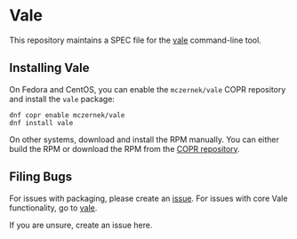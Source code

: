 # Vale

This repository maintains a SPEC file for the 
[vale](https://github.com/errata-ai/vale) command-line tool.

## Installing Vale

On Fedora and CentOS, you can enable the `mczernek/vale` COPR repository and install the `vale` package:


```
dnf copr enable mczernek/vale
dnf install vale
```

On other systems, download and install the RPM manually.
You can either build the RPM or download the RPM from the [COPR repository](https://copr.fedorainfracloud.org/coprs/mczernek/vale/).

## Filing Bugs

For issues with packaging, please create an [issue](https://github.com/obriend/vale-spec/issues).
For issues with core Vale functionality, go to [vale](https://github.com/errata-ai/vale/issues).

If you are unsure, create an issue here.
